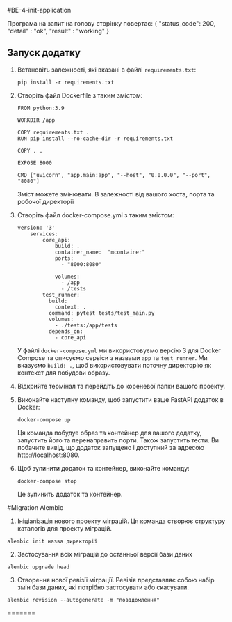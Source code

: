 #BE-4-init-application

Програма на запит на голову сторінку повертає:
{
    "status_code": 200,
    "detail" : "ok",
    "result" : "working"
}

## Запуск додатку

1. Встановіть залежності, які вказані в файлі `requirements.txt`:
    ```shell
    pip install -r requirements.txt
2. Створіть файл Dockerfile з таким змістом:
    ```shell
    FROM python:3.9

    WORKDIR /app

    COPY requirements.txt .
    RUN pip install --no-cache-dir -r requirements.txt

    COPY . .

    EXPOSE 8000

    CMD ["uvicorn", "app.main:app", "--host", "0.0.0.0", "--port", "8080"]
    ```
    Зміст можете змінювати. В залежності від вашого хоста, порта та робочої директорії

2. Створіть файл docker-compose.yml з таким змістом:
    ```shell
    version: '3'
        services:
            core_api:
                build: .
                container_name:  "mcontainer"
                ports:
                  - "8000:8080"

                volumes:
                  - /app
                  - /tests
            test_runner:
              build:
                context: .
              command: pytest tests/test_main.py
              volumes:
                - ./tests:/app/tests
              depends_on:
                - core_api
    ```
    У файлі `docker-compose.yml` ми використовуємо версію 3 для Docker Compose та описуємо сервіси з назвами `app` та `test_runner`. Ми вказуємо `build: .`, щоб використовувати поточну директорію як контекст для побудови образу. 

3. Відкрийте термінал та перейдіть до кореневої папки вашого проекту.
4. Виконайте наступну команду, щоб запустити ваше FastAPI додаток в Docker:
    ```shell
    docker-compose up
    ```
    Ця команда побудує образ та контейнер для вашого додатку, запустить його та перенаправить порти.
    Також запустить тести.
    Ви побачите вивід, що додаток запущено і доступний за адресою http://localhost:8080.
5. Щоб зупинити додаток та контейнер, виконайте команду:
    ```shell
    docker-compose stop
    ```
    Це зупинить додаток та контейнер.


#Migration Alembic
1. Ініціалізація нового проекту міграцій. Ця команда створює структуру каталогів для проекту міграцій.
  ```shell
  alembic init назва директорії
  ```
2. Застосування всіх міграцій до останньої версії бази даних
  ```shell
  alembic upgrade head
  ```
3. Створення нової ревізії міграції. Ревізія представляє собою набір змін бази даних, які потрібно застосувати або скасувати.
  ```shell
  alembic revision --autogenerate -m "повідомлення"
  ```
=======

